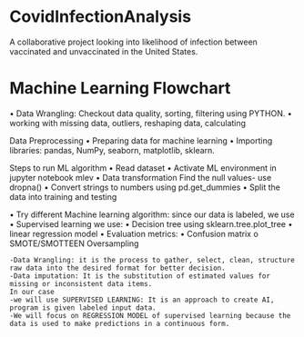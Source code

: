 # CovidInfectionAnalysis
A collaborative project looking into likelihood of infection between vaccinated and unvaccinated in the United States.




# Machine Learning Flowchart
•	Data Wrangling: 
Checkout data quality, sorting, filtering using PYTHON. 
•	working with missing data, outliers, reshaping data, calculating

Data Preprocessing
•	Preparing data for machine learning 
•	Importing libraries: pandas, NumPy, seaborn, matplotlib, sklearn.

Steps to run ML algorithm
•	Read dataset
•	Activate ML environment in jupyter notebook mlev
•	Data transformation
Find the null values- use dropna()
•	Convert strings to numbers using pd.get_dummies
•	Split the data into training and testing 

•	Try different Machine learning algorithm:
since our data is labeled, we use
•	Supervised learning 
we use: 
•	Decision tree using sklearn.tree.plot_tree
•	linear regression model
•	Evaluation metrics:
•	Confusion matrix
o	SMOTE/SMOTTEEN Oversampling

	-Data Wrangling: it is the process to gather, select, clean, structure raw data into the desired format for better decision.
    -Data imputation: It is the substitution of estimated values for missing or inconsistent data items. 
    In our case
    -we will use SUPERVISED LEARNING: It is an approach to create AI, program is given labeled input data.
    -We will focus on REGRESSION MODEL of supervised learning because the data is used to make predictions in a continuous form. 

